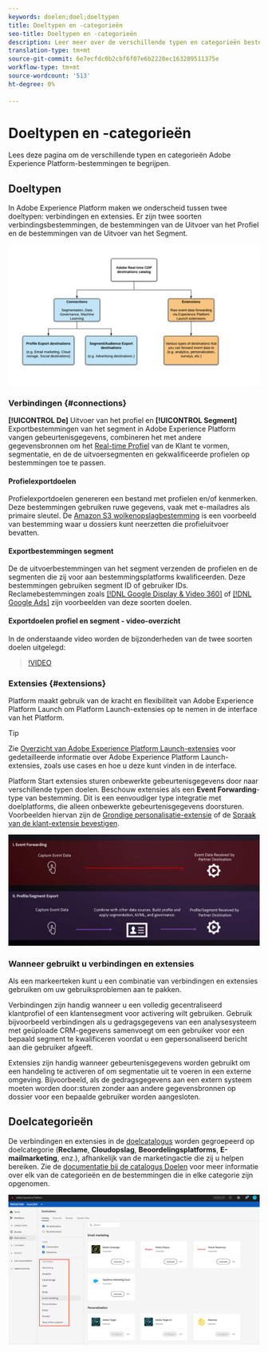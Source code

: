 ```yaml
---
keywords: doelen;doel;doeltypen
title: Doeltypen en -categorieën
seo-title: Doeltypen en -categorieën
description: Leer meer over de verschillende typen en categorieën bestemmingen in Adobe Experience Platform.
translation-type: tm+mt
source-git-commit: 6e7ecfdc0b2cbf6f07e6b2220ec163289511375e
workflow-type: tm+mt
source-wordcount: '513'
ht-degree: 0%

---
```



# Doeltypen en -categorieën

Lees deze pagina om de verschillende typen en categorieën Adobe Experience Platform-bestemmingen te begrijpen.

## Doeltypen

In Adobe Experience Platform maken we onderscheid tussen twee doeltypen: verbindingen en extensies. Er zijn twee soorten verbindingsbestemmingen, de bestemmingen van de Uitvoer van het Profiel en de bestemmingen van de Uitvoer van het Segment.

![Soorten bestemmingen](./assets/destination-types/types-of-destinations.png)

### Verbindingen {#connections}

**[!UICONTROL De]** Uitvoer van het profiel en  **[!UICONTROL Segment]** Exportbestemmingen van het segment in Adobe Experience Platform vangen gebeurtenisgegevens, combineren het met andere gegevensbronnen om het  [Real-time Profiel](../profile/home.md) van de Klant te vormen, segmentatie, en de de uitvoersegmenten en gekwalificeerde profielen op bestemmingen toe te passen.

#### Profielexportdoelen

Profielexportdoelen genereren een bestand met profielen en/of kenmerken. Deze bestemmingen gebruiken ruwe gegevens, vaak met e-mailadres als primaire sleutel. De [Amazon S3 wolkenopslagbestemming](./catalog/cloud-storage/amazon-s3.md) is een voorbeeld van bestemming waar u dossiers kunt neerzetten die profieluitvoer bevatten.

#### Exportbestemmingen segment

De de uitvoerbestemmingen van het segment verzenden de profielen en de segmenten die zij voor aan bestemmingsplatforms kwalificeerden. Deze bestemmingen gebruiken segment ID of gebruiker IDs. Reclamebestemmingen zoals [[!DNL Google Display & Video 360]](./catalog/advertising/google-dv360.md) of [[!DNL Google Ads]](./catalog/advertising/google-ads-destination.md) zijn voorbeelden van deze soorten doelen.

#### Exportdoelen profiel en segment - video-overzicht

In de onderstaande video worden de bijzonderheden van de twee soorten doelen uitgelegd:

>[!VIDEO](https://video.tv.adobe.com/v/29707?quality=12)

### Extensies {#extensions}

Platform maakt gebruik van de kracht en flexibiliteit van Adobe Experience Platform Launch om Platform Launch-extensies op te nemen in de interface van het Platform.

>[!TIP]
>
>Zie [Overzicht van Adobe Experience Platform Launch-extensies](./catalog/launch-extensions/overview.md) voor gedetailleerde informatie over Adobe Experience Platform Launch-extensies, zoals use cases en hoe u deze kunt vinden in de interface.

Platform Start extensies sturen onbewerkte gebeurtenisgegevens door naar verschillende typen doelen. Beschouw extensies als een **Event Forwarding**-type van bestemming. Dit is een eenvoudiger type integratie met doelplatforms, die alleen onbewerkte gebeurtenisgegevens doorsturen. Voorbeelden hiervan zijn de [Grondige personalisatie-extensie](./catalog/personalization/gainsight.md) of de [Spraak van de klant-extensie bevestigen](./catalog/voice/confirmit-digital-feedback.md).

![Extensies van Experience Platforms Launch vergeleken met andere bestemmingen](./assets/common/launch-and-other-destinations.png)

### Wanneer gebruikt u verbindingen en extensies

Als een markeerteken kunt u een combinatie van verbindingen en extensies gebruiken om uw gebruiksproblemen aan te pakken.

Verbindingen zijn handig wanneer u een volledig gecentraliseerd klantprofiel of een klantensegment voor activering wilt gebruiken. Gebruik bijvoorbeeld verbindingen als u gedragsgegevens van een analysesysteem met geüploade CRM-gegevens samenvoegt om een gebruiker voor een bepaald segment te kwalificeren voordat u een gepersonaliseerd bericht aan die gebruiker afgeeft.

Extensies zijn handig wanneer gebeurtenisgegevens worden gebruikt om een handeling te activeren of om segmentatie uit te voeren in een externe omgeving. Bijvoorbeeld, als de gedragsgegevens aan een extern systeem moeten worden door:sturen zonder aan andere gegevensbronnen op dossier voor een bepaalde gebruiker worden aangesloten.

## Doelcategorieën

De verbindingen en extensies in de [doelcatalogus](https://platform.adobe.com/destination/catalog) worden gegroepeerd op doelcategorie (**Reclame**, **Cloudopslag**, **Beoordelingsplatforms**, **E-mailmarketing**, enz.), afhankelijk van de marketingactie die zij u helpen bereiken. Zie de [documentatie bij de catalogus Doelen](./catalog/overview.md) voor meer informatie over elk van de categorieën en de bestemmingen die in elke categorie zijn opgenomen.

![Doelcategorieën](./assets/destination-types/destination-categories-menu.png)

